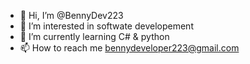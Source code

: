 - 👋 Hi, I’m @BennyDev223
- 👀 I’m interested in softwate developement
- 🌱 I’m currently learning C# & python
- 📫 How to reach me bennydeveloper223@gmail.com


